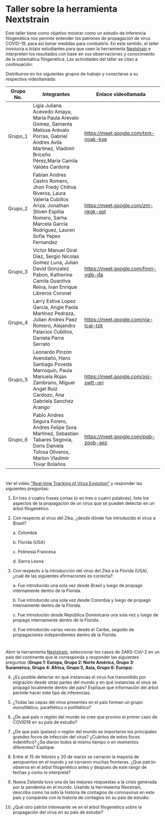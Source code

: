 # Taller sobre la herramienta Nextstrain

Este taller tiene como objetivo mostrar como un estudio de inferencia filogenética nos permite entender los patrones de propagación de virus COVID-19, para así tomar medidas para combatirlo. En este sentido, el taller involucra a lo(a)s estudiantes para que usen la herramienta [Nextstrain](https://nextstrain.org/) e interpreten los resultados con base en sus observaciones y conocimiento de la sistemática filogenética. Las actividades del taller se citan a continuación:

Distribuirse en los siguientes grupos de trabajo y conectarse a su respectiva videollamada:

|Grupo No.|Integrantes|Enlace videollamada|
|---|---|---|
Grupo_1|Ligia Juliana Acevedo Amaya, Maria Paula Arevalo Gomez, Samanta Melissa Arévalo Porras, Gabriel Andres Avila Martinez, Vladimir Briceño Pérez,Maria Camila Valdés Cardona|https://meet.google.com/txm-noak-kxe|
Grupo_2|Fabian Andres Castro Romero, Jhon Fredy Chitiva Riveros, Laura Valeria Cubillos Ariza, Jonathan Stiven Espitia Romero, Sarha Marcela Garcia Rodriguez, Lauren Sofia Yepes Fernandez|https://meet.google.com/znt-nkgk-spt|
Grupo_3|Victor Manuel Giral Diaz, Sergio Nicolas Gomez Luna, Julian David Gonzalez Pabon, Katherine Camila Guantiva Reina, Ivan Enrique Libreros Coronel|https://meet.google.com/fmm-vgjb-jfa|
Grupo_4|Larry Estive Lopez Garcia, Angie Paola Martínez Pedraza, Julian Andres Paez Romero, Alejandro Palacios Cubillos, Daniela Parra Serrato|https://meet.google.com/vja-tcaj-tzk|
Grupo_5|Leonardo Pinzón Avendaño, Hans Santiago Poveda Marroquin, Paula Manuela Rojas Zambrano, Miguel Angel Ruiz Cardozo, Ana Gabriela Sanchez Arango|https://meet.google.com/xsj-swtt-qrj|
Grupo_6|Pablo Andres Segura Forero, Andres Felipe Sora Martinez, Sebastian Tabares Segovia, Doris Daniela Tolosa Oliveros, Marlon Vladimir Tovar Bolaños|https://meet.google.com/pqb-zqob-aez|

#

Ver el video ["Real-time Tracking of Virus Evolution"](https://youtu.be/Ok2iZ9-cUlk) y responder las siguientes preguntas:

1. En tres o cuatro frases cortas (o en tres o cuatro palabras), liste los aspectos de la propagación de un virus que se pueden detectar en un árbol filogenético.

2. Con respecto al virus del Zika, ¿desde dónde fue introducido el virus a Brasil?

   a. Colombia
   
   b. Florida (USA)
   
   c. Polinesia Francesa
   
   d. Sierra Leona

3. Con respecto a la introducción del virus del Zika a la Florida (USA), ¿cuál de las siguientes afirmaciones es correcta?:

   a. Fue introducido una sola vez desde Brasil y luego de propagó internamente dentro de la Florida.
   
   b. Fue introducido una sola vez desde Colombia y luego de propagó internamente dentro de la Florida.
   
   c. Fue introducido desde República Dominicana una sola vez y luego de propagó internamente dentro de la Florida.
   
   d. Fue introducido varias veces desde el Caribe, seguido de propagaciones independientes dentro de la Florida. 

#

Abrir la herramienta [Nextstrain](https://nextstrain.org/), seleccionar los casos de SARS-CoV-2 en un país del continente que le corresponda y responder las siguientes preguntas (**Grupo 1: Europa, Grupo 2: Norte América, Grupo 3: Suramérica, Grupo 4: África, Grupo 5, Asia, Grupo 6: Europa**):

4. ¿Es posible detectar en qué instancias el virus fue transmitido por migración desde otras partes del mundo y en qué instancias el virus se propagó localmente dentro del país? Explique que información del árbol permite hacer este tipo de inferencias.   

5. ¿Todas las cepas del virus presentes en el país forman un grupo monofilético, parafilético o polifilético?

6. ¿De qué país o región del mundo se cree que provino el primer caso de COVID19 en su país de estudio?

7. ¿De que país (países) o región del mundo se importaron los principales grandes focos de infección del virus? ¿Cuántos de estos focos indentificó? ¿Se dieron todos al mismo tiempo o en momentos diferentes? Explique.

8. Entre el 15 de febrero y 20 de marzo se cerraron la mayoría de aeropuertos en el mundo y se cerraron muchas fronteras. ¿Que patrón observa en el árbol filogenético antes y despues de este rango de fechas y como lo interpreta?

9. Nueva Zelanda tuvo una de las mejores respuestas a la crisis generada por la pandemia en el mundo. Usando la herrmaienta Nexstrain, describa como ha sido la historia de contagios de coronavirus en este país y compárela con la historia de contagios en su país de estudio.

10. ¿Qué otro patrón interesante ve en el árbol filogenético sobre la propagación del virus en su país de estudio?
